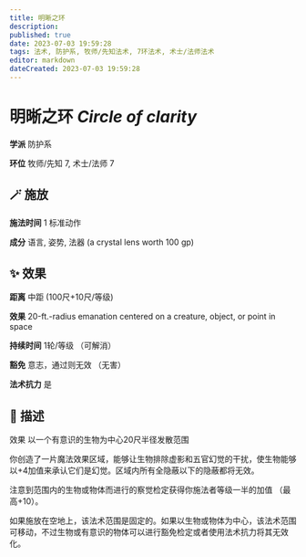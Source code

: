 ```yaml
---
title: 明晰之环
description: 
published: true
date: 2023-07-03 19:59:28
tags: 法术, 防护系, 牧师/先知法术, 7环法术, 术士/法师法术
editor: markdown
dateCreated: 2023-07-03 19:59:28
---
```


# **明晰之环** *Circle of clarity*

**学派** 防护系 

**环位** 牧师/先知 7, 术士/法师 7

## 🪄 施放

**施法时间** 1 标准动作

**成分** 语言, 姿势, 法器 (a crystal lens worth 100 gp)

## ✨ 效果  

**距离** 中距 (100尺+10尺/等级) 

**效果** 20-ft.-radius emanation centered on a creature, object, or point in space 

**持续时间** 1轮/等级 （可解消） 

**豁免** 意志，通过则无效 （无害）

**法术抗力** 是

## 📖 描述

效果          以一个有意识的生物为中心20尺半径发散范围

你创造了一片魔法效果区域，能够让生物排除虚影和五官幻觉的干扰，使生物能够以+4加值来承认它们是幻觉。区域内所有全隐蔽以下的隐蔽都将无效。

注意到范围内的生物或物体而进行的察觉检定获得你施法者等级一半的加值 （最高+10）。

如果施放在空地上，该法术范围是固定的。如果以生物或物体为中心，该法术范围可移动，不过生物或有意识的物体可以进行豁免检定或者使用法术抗力将其无效化。
    